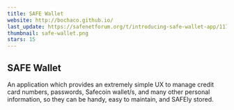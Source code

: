 ```yaml
---
title: SAFE Wallet
website: http://bochaco.github.io/
last_update: https://safenetforum.org/t/introducing-safe-wallet-app/11764
thumbnail: safe-wallet.png
stars: 15
---
```


## SAFE Wallet

An application which provides an extremely simple UX to manage credit card numbers, passwords, Safecoin wallet/s, and many other personal information, so they can be handy, easy to maintain, and SAFEly stored.

